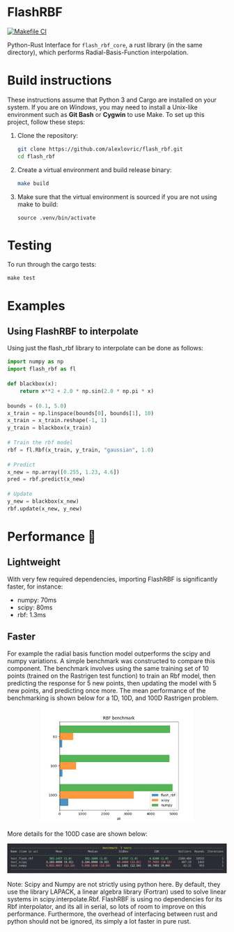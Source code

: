# FlashRBF
[![Makefile CI](https://github.com/alexlovric/flash-rbf/actions/workflows/makefile.yml/badge.svg?branch=main)](https://github.com/alexlovric/flash-rbf/actions/workflows/makefile.yml)

Python-Rust Interface for `flash_rbf_core`, a rust library (in the same directory), which performs Radial-Basis-Function interpolation.

# Build instructions
These instructions assume that Python 3 and Cargo are installed on your system. If you are on *Windows*, you may need to install a Unix-like environment such as **Git Bash** or **Cygwin** to use Make.
To set up this project, follow these steps:
1. Clone the repository:
    ```bash
    git clone https://github.com/alexlovric/flash_rbf.git
    cd flash_rbf
    ```
2. Create a virtual environment and build release binary:
    ```bash
    make build
    ```
3. Make sure that the virtual environment is sourced if you are not using make to build:
    ```
    source .venv/bin/activate
    ```

# Testing
To run through the cargo tests:
```
make test
```

# Examples
## Using FlashRBF to interpolate
Using just the flash_rbf library to interpolate can be done as follows:

```python
import numpy as np
import flash_rbf as fl

def blackbox(x):
    return x**2 + 2.0 * np.sin(2.0 * np.pi * x)

bounds = (0.1, 5.0)
x_train = np.linspace(bounds[0], bounds[1], 10)
x_train = x_train.reshape(-1, 1)
y_train = blackbox(x_train)

# Train the rbf model
rbf = fl.Rbf(x_train, y_train, "gaussian", 1.0)

# Predict
x_new = np.array([0.255, 1.23, 4.6])
pred = rbf.predict(x_new)

# Update
y_new = blackbox(x_new)
rbf.update(x_new, y_new)
```

# Performance 🚀
## Lightweight
With very few required dependencies, importing FlashRBF is significantly faster, for instance:
* numpy: 70ms
* scipy: 80ms
* rbf: 1.3ms

## Faster
For example the radial basis function model outperforms the scipy and numpy variations. A simple benchmark was constructed to compare this component. The benchmark involves using the same training set of 10 points (trained on the Rastrigen test function) to train an Rbf model, then predicting the response for 5 new points, then updating the model with 5 new points, and predicting once more. The mean performance of the benchmarking is shown below for a 1D, 10D, and 100D Rastrigen problem.

<div style="text-align:center">
  <img src="benches/results/rbf_bench_bar.png" width="70%">
</div>

More details for the 100D case are shown below:

<div style="text-align:center">
  <img src="benches/results/rbf_bench_stats_100d.png">
</div>

Note: Scipy and Numpy are not strictly using python here. By default, they use the library LAPACK, a linear algebra library (Fortran) used to solve linear systems in scipy.interpolate.Rbf. FlashRBF is using no dependencies for its Rbf interpolator, and its all in serial, so lots of room to improve on this performance. Furthermore, the overhead of interfacing between rust and python should not be ignored, its simply a lot faster in pure rust.

